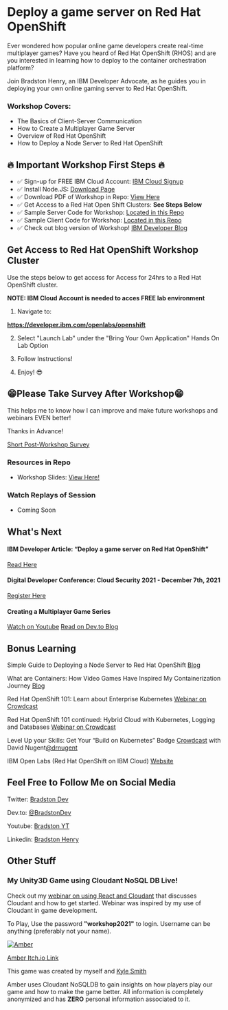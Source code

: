 # Deploy a game server on Red Hat OpenShift

Ever wondered how popular online game developers create real-time multiplayer games? Have you heard of Red Hat OpenShift (RHOS) and are you interested in learning how to deploy to the container orchestration platform? 

Join Bradston Henry, an IBM Developer Advocate, as he guides you in deploying your own online gaming server to Red Hat OpenShift.

### Workshop Covers:

- The Basics of Client-Server Communication
- How to Create a Multiplayer Game Server
- Overview of Red Hat OpenShift
- How to Deploy a Node Server to Red Hat OpenShift

## 🔥 Important Workshop First Steps 🔥

- ✅ Sign-up for FREE IBM Cloud Account:  [IBM Cloud Signup](https://ibm.biz/BdfQdh)
- ✅ Install Node.JS:  [Download Page](https://nodejs.org/en/)
- ✅ Download PDF of Workshop in Repo: [View Here](https://raw.githubusercontent.com/bradstondevcode/deploy-game-server-rhos-120121/master/Deploying_A_Game_Server_on_RHOS_120121v2.pdf)
- ✅ Get Access to a Red Hat Open Shift Clusters:  **See Steps Below**
- ✅ Sample Server Code for Workshop: [Located in this Repo](https://github.com/bradstondevcode/deploy-game-server-rhos-120121/tree/master/server)
- ✅ Sample Client Code for Workshop: [Located in this Repo](https://github.com/bradstondevcode/deploy-game-server-rhos-120121/tree/master/client)
- ✅ Check out blog version of Workshop! [IBM Developer Blog](https://ibm.biz/deploy-game-server-article-ibmdeveloper-bradstondev)

## Get Access to Red Hat OpenShift Workshop Cluster

Use the steps below to get access for Access for 24hrs to a Red Hat OpenShift cluster. 

**NOTE: IBM Cloud Account is needed to acces FREE lab environment**

1) Navigate to:

**https://developer.ibm.com/openlabs/openshift**


2) Select "Launch Lab" under the  "Bring Your Own Application" Hands On Lab Option


3) Follow Instructions!

4) Enjoy! 😎


## 😁Please Take Survey After Workshop😁

This helps me to know how I can improve and make future workshops and webinars EVEN better!

Thanks in Advance!

[Short Post-Workshop Survey](https://ibm.biz/BdfQdV)

### Resources in Repo

- Workshop Slides: [View Here!](https://raw.githubusercontent.com/bradstondevcode/deploy-game-server-rhos-120121/master/Deploying_A_Game_Server_on_RHOS_120121v2.pdf)

### Watch Replays of Session

- Coming Soon

## What's Next

#### IBM Developer Article: “Deploy a game server on Red Hat OpenShift”
[Read Here](https://ibm.biz/deploy-game-server-article-ibmdeveloper-bradstondev)


#### Digital Developer Conference: Cloud Security 2021 - December 7th, 2021
[Register Here](https://developer.ibm.com/conferences/digital-developer-conference-security/)

#### Creating a Multiplayer Game Series
[Watch on Youtube](https://www.youtube.com/playlist?list=PLMygHu90DtpHqU0wSZ4yUY8yFe2cI56Ok)
[Read on Dev.to Blog](https://ibm.biz/creating-mutliplayer-game-server-ep-1-bradstondev)

## Bonus Learning

Simple Guide to Deploying a Node Server to Red Hat OpenShift  [Blog](https://ibm.biz/deploying-node-to-red-hat-openshift-bradstondev)

What are Containers: How Video Games Have Inspired My Containerization Journey [Blog](https://ibm.biz/what-are-containers-devto-bradstondev)

Red Hat OpenShift 101: Learn about Enterprise Kubernetes
[Webinar on Crowdcast](http://ibm.biz/red-hat-101-crowdcast-03022021)

Red Hat OpenShift 101 continued: Hybrid Cloud with Kubernetes, Logging and Databases
[Webinar on Crowdcast](http://ibm.biz/red-hat-101-pt2-crowdcast-03192021)

Level Up your Skills: Get Your “Build on Kubernetes” Badge [Crowdcast](https://www.crowdcast.io/e/level-up-your-skills-get-2) with David Nugent[@drnugent](https://twitter.com/drnugent)

IBM Open Labs (Red Hat OpenShift on IBM Cloud) [Website](https://ibm.biz/open-labs-red-ha-openshift-bradstondev)

## Feel Free to Follow Me on Social Media

Twitter: [Bradston Dev](https://twitter.com/BradstonDev)

Dev.to: [@BradstonDev](https://dev.to/bradstondev)

Youtube: [Bradston YT](https://www.youtube.com/channel/UC6Ky8s71RP65akLb_XV1_OA)

Linkedin: [Bradston Henry](https://www.linkedin.com/in/bradston-henry/)

## Other Stuff


### My Unity3D Game using Cloudant NoSQL DB Live!

Check out my [webinar on using React and Cloudant](https://ibm.biz/React-andCloudant-Basics-050621) that discusses Cloudant and how to get started. Webinar was inspired by my use of Cloudant in game development.

To Play, Use the password **"workshop2021"** to login. Username can be anything (preferably not your name). 

[![Amber](https://img.itch.zone/aW1hZ2UvMTgzMTA1Lzg1NjI0Mi5wbmc=/original/uvzIJy.png "Amber")](http://https://sleeping-zebu-games.itch.io/amber "Amber")

[Amber Itch.io Link](https://sleeping-zebu-games.itch.io/amber)

This game was created by myself and [Kyle Smith](https://www.linkedin.com/in/kyle-smith-67393b80/)

Amber uses Cloudant NoSQLDB to gain insights on how players play our game and how to make the game better. All information is completely anonymized and has **ZERO** personal information associated to it.


